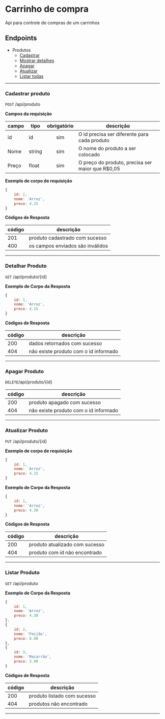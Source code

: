 # Carrinho de compra

Api para controle de compras de um carrinhos

## Endpoints

- Produtos
    - [Cadastrar](#cadastrar-produto)
    - [Mostrar detalhes](#detalhar-produto)
    - [Apagar](#apagar-produto)
    - [Atualizar](#detalhar-atualização)
    - [Listar todas](#listar-produto)

---

### Cadastrar produto

`POST` /api/produto

**Campos da requisição**

| campo | tipo | obrigatório | descrição
|-------|------|:-------------:|---
| id | id | sim | O id precisa ser diferente para cada produto
| Nome | string | sim | O nome do produto a ser colocado
| Preço | float | sim | O preço do produto, precisa ser maior que R$0,05

**Exemplo de corpo de requisição**

```js
{
    id: 1,
    nome: 'Arroz',
    preco: 4.15
}
```

**Códigos de Resposta**

| código | descrição
|-|-
| 201 | produto cadastrado com sucesso
| 400 | os campos enviados são inválidos

---

### Detalhar Produto

`GET` /api/produto/{id}

**Exemplo de Corpo da Resposta**

```js
{
    id: 1,
    nome: 'Arroz',
    preco: 4.15
}
```

**Códigos de Resposta**

| código | descrição
|-|-
| 200 | dados retornados com sucesso
| 404 | não existe produto com o id informado

---

### Apagar Produto

`DELETE`/api/produto/{id}

| código | descrição
|-|-
| 200 | produto apagado com sucesso
| 404 | não existe produto com o id informado

---

### Atualizar Produto

`PUT` /api/produto/{id}


**Exemplo de corpo de requisição**

```js
{
    id: 1,
    nome: 'Arroz',
    preco: 4.15
}
```

**Exemplo de Corpo da Resposta**

```js
{
    id: 1,
    nome: 'Arroz',
    preco: 4.30
}
```

**Códigos de Resposta**

| código | descrição
|-|-
| 200 | produto atualizado com sucesso
| 404 | produto com id não encontrado

--- 

### Listar Produto

`GET` /api/produto

**Exemplo de Corpo da Resposta**

```js
{
    id: 1,
    nome: 'Arroz',
    preco: 4.30
},
{
    id: 2,
    nome: 'Feijão',
    preco: 8.98
},
{
    id: 3,
    nome: 'Macarrão',
    preco: 3.98
}
```

**Códigos de Resposta**

| código | descrição
|-|-
| 200 | produto listado com sucesso
| 404 | produtos não encontrado

---

